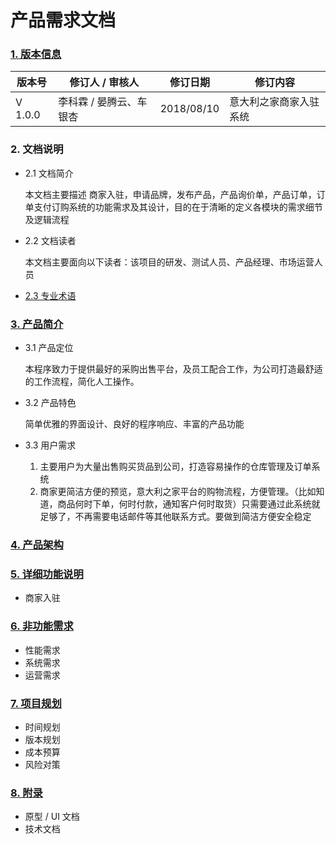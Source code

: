 # 产品需求文档
### [1. 版本信息](./content/1_Version.md)
  版本号   |  修订人 / 审核人  |   修订日期   | 修订内容
--------- | --------------- | ----------- | --------
 V 1.0.0  | 李科霖 / 晏腾云、车银杏| 2018/08/10  | 意大利之家商家入驻系统
### 2. 文档说明
- 2.1 文档简介

  本文档主要描述 商家入驻，申请品牌，发布产品，产品询价单，产品订单，订单支付订购系统的功能需求及其设计，目的在于清晰的定义各模块的需求细节及逻辑流程
- 2.2 文档读者

  本文档主要面向以下读者：该项目的研发、测试人员、产品经理、市场运营人员
- [2.3 专业术语](./content/2_3_Terminology.md)
### [3. 产品简介](./content/3_Description.md)
- 3.1 产品定位

  本程序致力于提供最好的采购出售平台，及员工配合工作，为公司打造最舒适的工作流程，简化人工操作。
- 3.2 产品特色

  简单优雅的界面设计、良好的程序响应、丰富的产品功能
- 3.3 用户需求

  1. 主要用户为大量出售购买货品到公司，打造容易操作的仓库管理及订单系统
  2. 商家更简洁方便的预览，意大利之家平台的购物流程，方便管理。（比如知道，商品何时下单，何时付款，通知客户何时取货）只需要通过此系统就足够了，不再需要电话邮件等其他联系方式。要做到简洁方便安全稳定
### [4. 产品架构](./content/4_Structure.md)
### [5. 详细功能说明](./content/5_Function.md)
- 商家入驻

### [6. 非功能需求](./content/6_NotFunction.md)
- 性能需求
- 系统需求
- 运营需求
### [7. 项目规划](./content/7_Planning.md)
- 时间规划
- 版本规划
- 成本预算
- 风险对策
### [8. 附录](./content/8_Appendix.md)
- 原型 / UI 文档
- 技术文档
